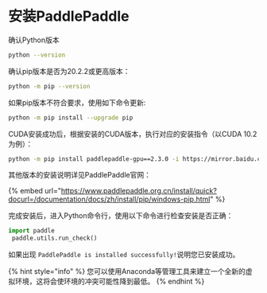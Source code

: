# 安装PaddlePaddle

确认Python版本

```bash
python --version
```

确认pip版本是否为20.2.2或更高版本：

```bash
python -m pip --version
```

如果pip版本不符合要求，使⽤如下命令更新:

```bash
python -m pip install --upgrade pip
```

CUDA安装成功后，根据安装的CUDA版本，执行对应的安装指令（以CUDA 10.2为例）：

```bash
python -m pip install paddlepaddle-gpu==2.3.0 -i https://mirror.baidu.com/pypi/simple
```

其他版本的安装说明详见PaddlePaddle官网：

{% embed url="https://www.paddlepaddle.org.cn/install/quick?docurl=/documentation/docs/zh/install/pip/windows-pip.html" %}

完成安装后，进入Python命令行，使用以下命令进行检查安装是否正确：

```python
import paddle
 paddle.utils.run_check()
```

如果出现 `PaddlePaddle is installed successfully!`说明您已安装成功。

{% hint style="info" %}
您可以使用Anaconda等管理工具来建立一个全新的虚拟环境，这将会使环境的冲突可能性降到最低。
{% endhint %}

